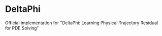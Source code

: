 # DeltaPhi
Official implementation for "DeltaPhi: Learning Physical Trajectory Residual for PDE Solving"

